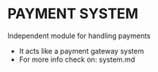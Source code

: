 # PAYMENT SYSTEM
 Independent module for handling payments
 - It acts like a payment gateway system
 - For more info check on: system.md

